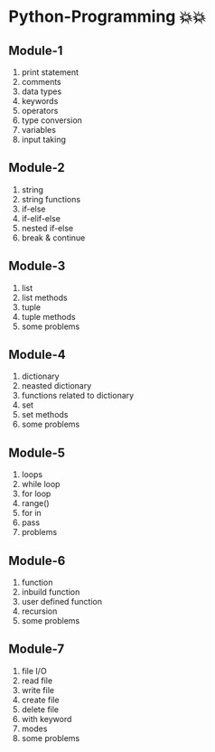 # Python-Programming 💥💥

## Module-1 
   1. print statement
   2. comments
   3. data types
   4. keywords
   5. operators
   6. type conversion
   7. variables
   8. input taking

## Module-2
   1. string
   2. string functions
   3. if-else
   4. if-elif-else
   5. nested if-else
   6. break & continue

## Module-3
   1. list
   2. list methods
   3. tuple
   4. tuple methods
   5. some problems

## Module-4
   1. dictionary
   2. neasted dictionary
   3. functions related to dictionary 
   4. set
   5. set methods
   6. some problems

## Module-5
   1.  loops
   2. while loop
   3. for loop
   4. range()
   5. for in
   6. pass
   7. problems

## Module-6
   1. function 
   2. inbuild function
   3. user defined function
   4. recursion
   5. some problems

## Module-7
   1. file I/O
   2. read file
   3. write file
   4. create file
   5. delete file
   6. with keyword
   7. modes
   8. some problems
